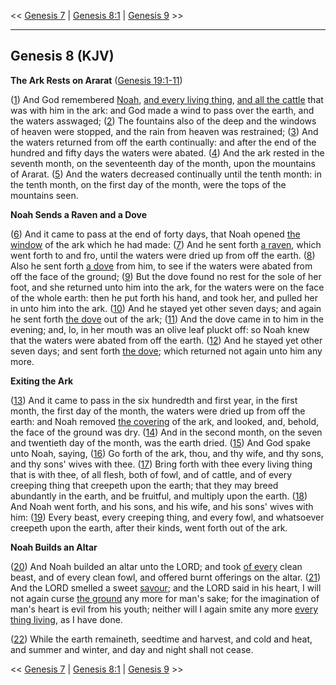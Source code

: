<< [Genesis 7](/genesis/7) | [Genesis 8:1](http://biblehub.com/interlinear/genesis/8-1) | [Genesis 9](/genesis/9) >>

---

## Genesis 8 (KJV)

**The Ark Rests on Ararat** ([Genesis 19:1-11](https://www.biblegateway.com/passage/?search=genesis+19%3A1-11&version=KJV))

([1](http://biblehub.com/interlinear/genesis/8-1.htm)) And God remembered [Noah](/keys/ATh-NCh), [and every living thing](/keys/VATh-KL-HChIH), [and all the cattle](/keys/VATh-KL-HBHMH) that was with him in the ark: and God made a wind to pass over the earth, and the waters asswaged; ([2](http://biblehub.com/interlinear/genesis/8-2.htm)) The fountains also of the deep and the windows of heaven were stopped, and the rain from heaven was restrained; ([3](http://biblehub.com/interlinear/genesis/8-3.htm)) And the waters returned from off the earth continually: and after the end of the hundred and fifty days the waters were abated. ([4](http://biblehub.com/interlinear/genesis/8-4.htm)) And the ark rested in the seventh month, on the seventeenth day of the month, upon the mountains of Ararat. ([5](http://biblehub.com/interlinear/genesis/8-5.htm)) And the waters decreased continually until the tenth month: in the tenth month, on the first day of the month, were the tops of the mountains seen.

**Noah Sends a Raven and a Dove**

([6](http://biblehub.com/interlinear/genesis/8-6.htm)) And it came to pass at the end of forty days, that Noah opened [the window](/keys/ATh-HLVN) of the ark which he had made: ([7](http://biblehub.com/interlinear/genesis/8-7.htm)) And he sent forth [a raven](/keys/ATh-HORB), which went forth to and fro, until the waters were dried up from off the earth. ([8](http://biblehub.com/interlinear/genesis/8-8.htm)) Also he sent forth [a dove](/keys/ATh-HIVNH) from him, to see if the waters were abated from off the face of the ground; ([9](http://biblehub.com/interlinear/genesis/8-9.htm)) But the dove found no rest for the sole of her foot, and she returned unto him into the ark, for the waters were on the face of the whole earth: then he put forth his hand, and took her, and pulled her in unto him into the ark. ([10](http://biblehub.com/interlinear/genesis/8-10.htm)) And he stayed yet other seven days; and again he sent forth [the dove](/keys/ATh-HIVNH) out of the ark; ([11](http://biblehub.com/interlinear/genesis/8-11.htm)) And the dove came in to him in the evening; and, lo, in her mouth was an olive leaf pluckt off: so Noah knew that the waters were abated from off the earth. ([12](http://biblehub.com/interlinear/genesis/8-12.htm)) And he stayed yet other seven days; and sent forth [the dove](/keys/ATh-HIVNH); which returned not again unto him any more.

**Exiting the Ark**

([13](http://biblehub.com/interlinear/genesis/8-13.htm)) And it came to pass in the six hundredth and first year, in the first month, the first day of the month, the waters were dried up from off the earth: and Noah removed [the covering](/keys/ATh-MKSH) of the ark, and looked, and, behold, the face of the ground was dry. ([14](http://biblehub.com/interlinear/genesis/8-14.htm)) And in the second month, on the seven and twentieth day of the month, was the earth dried. ([15](http://biblehub.com/interlinear/genesis/8-15.htm)) And God spake unto Noah, saying, ([16](http://biblehub.com/interlinear/genesis/8-16.htm)) Go forth of the ark, thou, and thy wife, and thy sons, and thy sons' wives with thee. ([17](http://biblehub.com/interlinear/genesis/8-17.htm)) Bring forth with thee every living thing that is with thee, of all flesh, both of fowl, and of cattle, and of every creeping thing that creepeth upon the earth; that they may breed abundantly in the earth, and be fruitful, and multiply upon the earth. ([18](http://biblehub.com/interlinear/genesis/8-18.htm)) And Noah went forth, and his sons, and his wife, and his sons' wives with him: ([19](http://biblehub.com/interlinear/genesis/8-19.htm)) Every beast, every creeping thing, and every fowl, and whatsoever creepeth upon the earth, after their kinds, went forth out of the ark.

**Noah Builds an Altar**

([20](http://biblehub.com/interlinear/genesis/8-20.htm)) And Noah builded an altar unto the LORD; and took [of every](/keys/MKL) clean beast, and of every clean fowl, and offered burnt offerings on the altar. ([21](http://biblehub.com/interlinear/genesis/8-21.htm)) And the LORD smelled a sweet [savour](/keys/ATh-RICh); and the LORD said in his heart, I will not again curse [the ground](/keys/ATh-HADMH) any more for man's sake; for the imagination of man's heart is evil from his youth; neither will I again smite any more [every thing living](/keys/ATh-KL-ChI), as I have done.

([22](http://biblehub.com/interlinear/genesis/8-22.htm)) While the earth remaineth, seedtime and harvest, and cold and heat, and summer and winter, and day and night shall not cease.

<< [Genesis 7](/genesis/7) | [Genesis 8:1](http://biblehub.com/interlinear/genesis/8-1) | [Genesis 9](/genesis/9) >>

